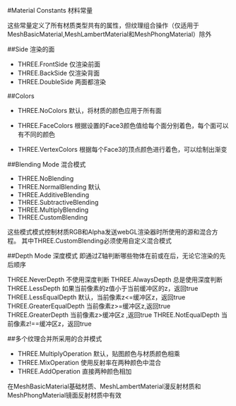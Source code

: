 #Material Constants 材料常量

这些常量定义了所有材质类型共有的属性，但纹理组合操作（仅适用于MeshBasicMaterial,MeshLambertMaterial和MeshPhongMaterial）除外

##Side 渲染的面
* THREE.FrontSide 仅渲染前面
* THREE.BackSide 仅渲染背面
* THREE.DoubleSide 两面都渲染

##Colors

* THREE.NoColors
默认，将材质的颜色应用于所有面

* THREE.FaceColors
根据设置的Face3颜色值给每个面分别着色，每个面可以有不同的颜色

* THREE.VertexColors
根据每个Face3的顶点颜色进行着色，可以绘制出渐变

##Blending Mode 混合模式

* THREE.NoBlending
* THREE.NormalBlending 默认
* THREE.AdditiveBlending
* THREE.SubtractiveBlending
* THREE.MultiplyBlending
* THREE.CustomBlending

这些模式模式控制材质RGB和Alpha发送webGL渲染器时所使用的源和混合方程。
其中THREE.CustomBlending必须使用自定义混合模式

##Depth Mode 深度模式
即通过Z轴判断哪些物体在前或在后，无论它渲染的先后顺序

THREE.NeverDepth 不使用深度判断
THREE.AlwaysDepth 总是使用深度判断
THREE.LessDepth	如果当前像素的z值小于当前缓冲区的z，返回true
THREE.LessEqualDepth 默认，当前像素z<=缓冲区z，返回true
THREE.GreaterEqualDepth 当前像素z>=缓冲区z,返回true
THREE.GreaterDepth 当前像素z>缓冲区z ,返回true
THREE.NotEqualDepth 当前像素z!==缓冲区z，返回true

##多个纹理合并所采用的合并模式

* THREE.MultiplyOperation 默认，贴图颜色与材质颜色相乘
* THREE.MixOperation 使用反射率在两种颜色中混合
* THREE.AddOperation 直接两种颜色相加

在MeshBasicMaterial基础材质、MeshLambertMaterial漫反射材质和MeshPhongMaterial镜面反射材质中有效


